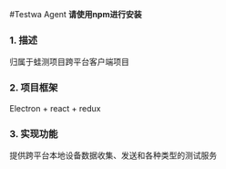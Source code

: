 #Testwa Agent
**请使用npm进行安装**

### 1. 描述
归属于蛙测项目跨平台客户端项目
  
### 2. 项目框架
Electron + react + redux

### 3. 实现功能
提供跨平台本地设备数据收集、发送和各种类型的测试服务  
